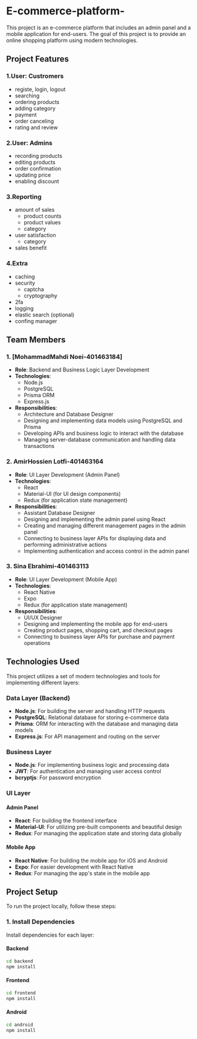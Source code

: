 # E-commerce-platform-

This project is an e-commerce platform that includes an admin panel and a mobile application for end-users. The goal of this project is to provide an online shopping platform using modern technologies.

## Project Features 

### 1.User: Custromers
- registe, login, logout
- searching
- ordering products
- adding category
- payment
- order canceling
- rating and review


### 2.User: Admins
- recording products
- editing products
- order confirmation
- updating price
- enabling discount

### 3.Reporting
- amount of sales
  - product counts
  - product values
  - category
- user satisfaction
  - category
- sales benefit

### 4.Extra
- caching
- security
  - captcha
  - cryptography
- 2fa
- logging
- elastic search (optional)
- confing manager

## Team Members

### 1. **[MohammadMahdi Noei-401463184]**
- **Role**: Backend and Business Logic Layer Development
- **Technologies**:
  - Node.js
  - PostgreSQL
  - Prisma ORM
  - Express.js
- **Responsibilities**:
  - Architecture and Database Designer
  - Designing and implementing data models using PostgreSQL and Prisma
  - Developing APIs and business logic to interact with the database
  - Managing server-database communication and handling data transactions

### 2. **AmirHossien Lotfi-401463164**
- **Role**: UI Layer Development (Admin Panel)
- **Technologies**:
  - React
  - Material-UI (for UI design components)
  - Redux (for application state management)
- **Responsibilities**:
  - Assistant Database Designer
  - Designing and implementing the admin panel using React
  - Creating and managing different management pages in the admin panel
  - Connecting to business layer APIs for displaying data and performing administrative actions
  - Implementing authentication and access control in the admin panel

### 3. **Sina Ebrahimi-401463113**
- **Role**: UI Layer Development (Mobile App)
- **Technologies**:
  - React Native
  - Expo
  - Redux (for application state management)
- **Responsibilities**:
  - UI/UX Designer
  - Designing and implementing the mobile app for end-users
  - Creating product pages, shopping cart, and checkout pages
  - Connecting to business layer APIs for purchase and payment operations

## Technologies Used

This project utilizes a set of modern technologies and tools for implementing different layers:

### Data Layer (Backend)
- **Node.js**: For building the server and handling HTTP requests
- **PostgreSQL**: Relational database for storing e-commerce data
- **Prisma**: ORM for interacting with the database and managing data models
- **Express.js**: For API management and routing on the server

### Business Layer
- **Node.js**: For implementing business logic and processing data
- **JWT**: For authentication and managing user access control
- **bcryptjs**: For password encryption

### UI Layer
#### Admin Panel
- **React**: For building the frontend interface
- **Material-UI**: For utilizing pre-built components and beautiful design
- **Redux**: For managing the application state and storing data globally

#### Mobile App
- **React Native**: For building the mobile app for iOS and Android
- **Expo**: For easier development with React Native
- **Redux**: For managing the app's state in the mobile app

## Project Setup

To run the project locally, follow these steps:

### 1. Install Dependencies

Install dependencies for each layer:

#### Backend
```bash
cd backend
npm install
```

#### Frontend
```bash
cd frontend
npm install
```

#### Android
```bash
cd android
npm install
